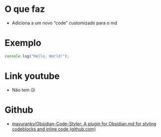 # O que faz
- Adiciona a um novo “code” customizado para o md 

# Exemplo

````js title:"esse é um bloco customizado"
console.log("Hello, World!");
````

# Link youtube
-  Não tem 😥

# Github
- [mayurankv/Obsidian-Code-Styler: A plugin for Obsidian.md for styling codeblocks and inline code (github.com)](https://github.com/mayurankv/Obsidian-Code-Styler?tab=readme-ov-file#code-styler-plugin)

